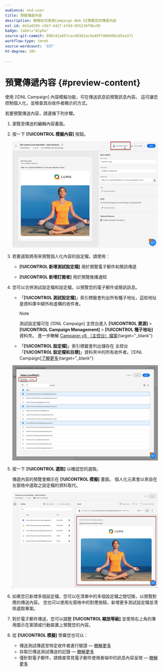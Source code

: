 ```yaml
---
audience: end-user
title: 預覽傳遞內容
description: 瞭解如何使用Campaign Web UI預覽您的傳遞內容
exl-id: 663a8395-c5b7-4427-bfdd-055230f9bc05
badge: label="Alpha"
source-git-commit: 890141a65fcacd0362acda49ff4066961d5ea371
workflow-type: tm+mt
source-wordcount: '337'
ht-degree: 10%

---
```



# 預覽傳遞內容 {#preview-content}

使用 [!DNL Campaign] 內容模擬功能，可在傳送訊息前預覽訊息內容。 這可讓您控制個人化，並檢查其向收件者顯示的方式。

若要預覽傳送內容，請遵循下列步驟。

1. 瀏覽至傳送的編輯內容畫面。

   <!--email [Edit content](../content/edit-content.md) screen or to the [Email Designer](../content/get-started-email-designer.md).-->

1. 按一下 **[!UICONTROL 模擬內容]** 按鈕。

   ![](assets/simulate-button.png)

1. 若要選取將用來預覽個人化內容的設定檔，請使用：

   * **[!UICONTROL 新增測試設定檔]** 用於預覽電子郵件和簡訊傳遞

   * **[!UICONTROL 新增訂閱者]** 用於預覽推播通知

1. 您可以合併測試設定檔和設定檔，以預覽您的電子郵件或簡訊訊息。

   * 「**[!UICONTROL 測試設定檔]**」索引標籤會列出所有種子地址，這些地址是資料庫中額外和虛構的收件者。

     >[!NOTE]
     >
     >測試設定檔可在 [!DNL Campaign] 主控台進入 **[!UICONTROL 資源]** > **[!UICONTROL Campaign Management]** > **[!UICONTROL 種子地址]** 資料夾。 進一步瞭解 [Campaign v8 （主控台）檔案](https://experienceleague.adobe.com/docs/campaign/campaign-v8/audience/add-profiles/test-profiles.html){target="_blank"}

   * 「**[!UICONTROL 設定檔]**」索引標籤會列出儲存在 主控台「**[!UICONTROL 設定檔和目標]**」資料夾中的所有收件者。[!DNL Campaign][了解更多](https://experienceleague.adobe.com/docs/campaign/campaign-v8/audience/view-profiles.html){target="_blank"}

   ![](assets/simulate-select-profiles.png)

1. 按一下 **[!UICONTROL 選取]** 以確認您的選取。

   傳遞內容的預覽會顯示在 **[!UICONTROL 模擬]** 畫面。 個人化元素會以來自在左窗格中選取之設定檔的資料取代。

   ![](assets/simulate-preview.png)

1. 如果您已新增多個設定檔，您可以在清單中的多個設定檔之間切換，以預覽對應的傳送內容。 您也可以使用左窗格中的對應按鈕，新增更多測試設定檔並清除選取專案。

1. 對於電子郵件傳送，您可以調整 **[!UICONTROL 縮放等級]** 並使用右上角的專用圖示在案頭或行動裝置上預覽您的內容。

1. 從 **[!UICONTROL 模擬]** 熒幕您也可以：
   * 傳送測試傳遞至特定收件者進行驗證 —  [瞭解更多](proofs.md)
   * 存取已傳送測試傳送的記錄 —  [瞭解更多](proofs.md#access-proofs)
   * 僅針對電子郵件，請檢查常見電子郵件使用者端中的訊息內容呈現 —  [瞭解更多](email-rendering.md)



